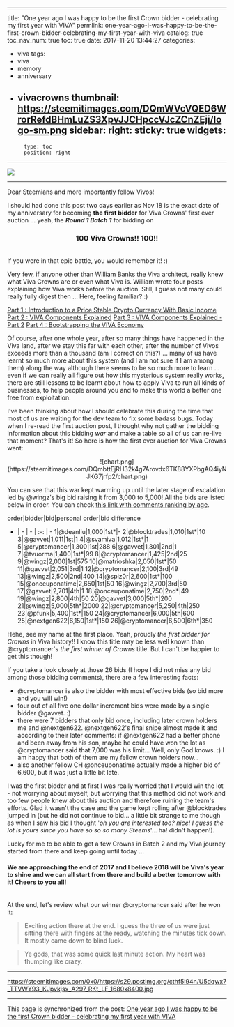 
---
title: "One year ago I was happy to be the first Crown bidder - celebrating my first year with VIVA"
permlink: one-year-ago-i-was-happy-to-be-the-first-crown-bidder-celebrating-my-first-year-with-viva
catalog: true
toc_nav_num: true
toc: true
date: 2017-11-20 13:44:27
categories:
- viva
tags:
- viva
- memory
- anniversary
- vivacrowns
thumbnail: https://steemitimages.com/DQmWVcVQED6WrorRefdBHmLuZS3XpvJJCHpccVJcZCnZEji/logo-sm.png
sidebar:
    right:
        sticky: true
widgets:
    -
        type: toc
        position: right
---


![](https://steemitimages.com/DQmWVcVQED6WrorRefdBHmLuZS3XpvJJCHpccVJcZCnZEji/logo-sm.png)

****

Dear Steemians and more importantly fellow Vivos!

I should had done this post two days earlier as Nov 18 is the exact date of my anniversary for becoming **the first bidder** for Viva Crowns' first ever auction ... yeah, the ***Round 1 Batch 1*** for bidding on 
### <center>100 Viva Crowns!! 100!!</center> 
<br>If you were in that epic battle, you would remember it! :)

Very few, if anyone other than William Banks the Viva architect, really knew what Viva Crowns are or even what Viva is. William wrote four posts explaining how Viva works before the auction. Still, I guess not many could really fully digest then ... Here, feeling familiar? :)

[Part 1 : Introduction to a Price Stable Crypto Currency With Basic Income](https://steemit.com/vivacoin/@williambanks/introduction-to-viva-a-price-stable-crypto-currency-with-basic-income-that-s-not-hypothetical)
[Part 2 : VIVA Components Explained](https://steemit.com/basicincome/@williambanks/introduction-to-viva-part-2-more-than-meets-the-eye)
[Part 3 : VIVA Components Explained - Part 2](https://steemit.com/basicincome/@williambanks/introduction-to-viva-part-3-how-does-it-work)
[Part 4 : Bootstrapping the VIVA Economy](https://steemit.com/basicincome/@williambanks/introduction-to-viva-part-4-how-do-you-bootstrap-a-new-economy)

Of course, after one whole year, after so many things have happened in the Viva land, after we stay this far with each other, after the number of Vivos exceeds more than a thousand (am I correct on this?) ... many of us have learnt so much more about this system (and I am not sure if I am among them) along the way although there seems to be so much more to learn ... even if we can really all figure out how this mysterious system really works, there are still lessons to be learnt about how to apply Viva to run all kinds of businesses, to help people around you and to make this world a better one free from exploitation.  

I've been thinking about how I should celebrate this during the time that most of us are waiting for the dev team to fix some badass bugs. Today when I re-read the first auction post, I thought why not gather the bidding information about this bidding *war* and make a table so all of us can re-live that moment? That's it! So here is how the first ever auction for Viva Crowns went:

<center>![chart.png](https://steemitimages.com/DQmbttEjRH32k4g7Arovdx6TK88YXPbgAQ4iyNJKG7jrfp2/chart.png)</center>

You can see that this war kept warming up until the later stage of escalation led by @wingz's big bid raising it from 3,000 to 5,000! All the bids are listed below in order. You can check [this link with comments ranking by age](https://steemit.com/steemit/@vivacoin/how-to-get-usd1-for-each-of-your-steem?sort=new#comments).

order|bidder|bid|personal order|bid difference
- | - | - | :-: | -
1|@deanliu|1,000|1st*|-
2|@blocktrades|1,010|1st*|10
3|@gavvet|1,011|1st|1
4|@svamiva|1,012|1st*|1
5|@cryptomancer|1,300|1st|288
6|@gavvet|1,301|2nd|1
7|@tvuorma|1,400|1st*|99
8|@cryptomancer|1,425|2nd|25
9|@wingz|2,000|1st|575
10|@matrioshka|2,050|1st*|50
11|@gavvet|2,051|3rd|1
12|@cryptomancer|2,100|3rd|49
13|@wingz|2,500|2nd|400
14|@spiz0r|2,600|1st*|100
15|@onceuponatime|2,650|1st|50
16|@wingz|2,700|3rd|50
17|@gavvet|2,701|4th|1
18|@onceuponatime|2,750|2nd*|49
19|@wingz|2,800|4th|50
20|@gavvet|3,000|5th*|200
21|@wingz|5,000|5th*|2000
22|@cryptomancer|5,250|4th|250
23|@pfunk|5,400|1st*|150
24|@cryptomancer|6,000|5th|600
25|@nextgen622|6,150|1st*|150
26|@cryptomancer|6,500|6th*|350

Hehe, see my name at the first place. Yeah, proudly *the first bidder for Crowns* in Viva history!! I know this title may be less well known than @cryptomancer's *the first winner of Crowns* title. But I can't be happier to get this though!

If you take a look closely at those 26 bids (I hope I did not miss any bid among those bidding comments), there are a few interesting facts:

* @cryptomancer is also the bidder with most effective bids (so bid more and you will win!)
* four out of all five one dollar increment bids were made by a single bidder @gavvet. :)
* there were 7 bidders that only bid once, including later crown holders me and @nextgen622. @nextgen622's final snipe almost made it and according to their later comments: if @nextgen622 had a better phone and been away from his son, maybe he could have won the lot as @cryptomancer said that 7,000 was his limit... Well, only God knows. :) I am happy that both of them are my fellow crown holders now...
* also another fellow CH @onceuponatime actually made a higher bid of 6,600, but it was just a little bit late. 

I was the first bidder and at first I was really worried that I would win the lot - not worrying about myself, but worrying that this method did not work and too few people knew about this auction and therefore ruining the team's efforts. Glad it wasn't the case and the game kept rolling after @blocktrades jumped in (but he did not continue to bid... a little bit strange to me though as when I saw his bid I thought '*oh you are interested too? nice! I guess the lot is yours since you have so so so many Steems*'... ha! didn't happen!).

Lucky for me to be able to get a few Crowns in Batch 2 and my Viva journey started from there and keep going until today ... 

#### We are approaching the end of 2017 and I believe 2018 will be Viva's year to shine and we can all start from there and build a better tomorrow with it! Cheers to you all! 

<br>At the end, let's review what our winner @cryptomancer said after he won it:

>Exciting action there at the end. I guess the three of us were just sitting there with fingers at the ready, watching the minutes tick down. It mostly came down to blind luck.

>Ye gods, that was some quick last minute action. My heart was thumping like crazy.

*****

https://steemitimages.com/0x0/https://s29.postimg.org/cthf5l94n/U5dqwx7_TTVWY93_KJpvkjsx_A297_RKt_LF_1680x8400.jpg

- - -

This page is synchronized from the post: [One year ago I was happy to be the first Crown bidder - celebrating my first year with VIVA](https://steemit.com/@deanliu/one-year-ago-i-was-happy-to-be-the-first-crown-bidder-celebrating-my-first-year-with-viva)
